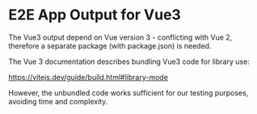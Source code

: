 # E2E App Output for Vue3

The Vue3 output depend on Vue version 3 - conflicting with Vue 2, therefore a
separate package (with package.json) is needed.

The Vue 3 documentation describes bundling Vue3 code for library use:

https://vitejs.dev/guide/build.html#library-mode

However, the unbundled code works sufficient for our testing purposes, avoiding
time and complexity.
